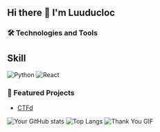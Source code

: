 ## Hi there 👋 I'm Luuducloc
### 🛠️ Technologies and Tools

## Skill
![Python](https://img.shields.io/badge/-Python-333333?style=flat&logo=python)
![React](https://img.shields.io/badge/-React-333333?style=flat&logo=react)
### 📂 Featured Projects
- [CTFd](https://github.com/CTFd/CTFd)

![Your GitHub stats](https://github-readme-stats.vercel.app/api?username=Luuducloc0926&show_icons=true&theme=radical)
![Top Langs](https://github-readme-stats.vercel.app/api/top-langs/?username=Luuducloc0926&layout=compact&theme=radical)
![Thank You GIF](https://media.giphy.com/media/3o7aD6A42VWU1TGXMw/giphy.gif)

<!--
**Luuducloc0926/Luuducloc0926** is a ✨ _special_ ✨ repository because its `README.md` (this file) appears on your GitHub profile.

Here are some ideas to get you started:

- 🔭 I’m currently working on ...
- 🌱 I’m currently learning ...
- 👯 I’m looking to collaborate on ...
- 🤔 I’m looking for help with ...
- 💬 Ask me about ...
- 📫 How to reach me: ...
- 😄 Pronouns: ...
- ⚡ Fun fact: ...
-->
